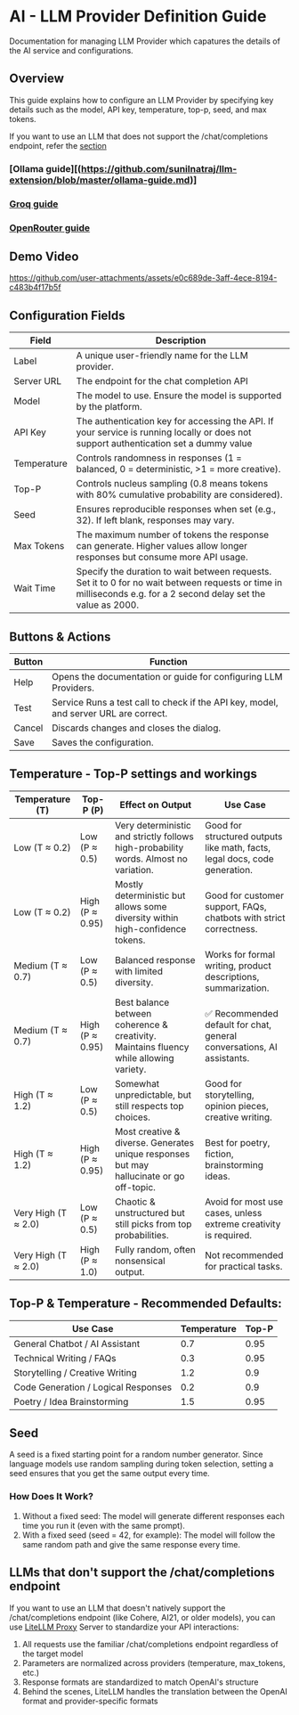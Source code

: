 # AI - LLM Provider Definition Guide
Documentation for managing LLM Provider which capatures the details of the AI service and configurations.

## Overview
This guide explains how to configure an LLM Provider by specifying key details such as the model, API key, temperature, top-p, seed, and max tokens.

If you want to use an LLM that does not support the /chat/completions endpoint, refer the [section](#llms-that-dont-support-the-chatcompletions-endpoint)

### [Ollama guide][(https://github.com/sunilnatraj/llm-extension/blob/master/ollama-guide.md)]
### [Groq guide](https://github.com/sunilnatraj/llm-extension/blob/master/groq-guide.md)
### [OpenRouter guide](https://github.com/sunilnatraj/llm-extension/blob/master/openrouter-guide.md)

## Demo Video

https://github.com/user-attachments/assets/e0c689de-3aff-4ece-8194-c483b4f17b5f


## Configuration Fields

| Field	      | Description                                                                                                                                                      |
|-------------|------------------------------------------------------------------------------------------------------------------------------------------------------------------|
| Label       | A unique user-friendly name for the LLM provider.                                                                                                                |
| Server URL  | The endpoint for the chat completion API                                                                                                                         |
| Model       | The model to use. Ensure the model is supported by the platform.                                                                                                 |
| API Key     | The authentication key for accessing the API. If your service is running locally or does not support authentication set a dummy value                            |
| Temperature | Controls randomness in responses (1 = balanced, 0 = deterministic, >1 = more creative).                                                                          |
| Top-P       | Controls nucleus sampling (0.8 means tokens with 80% cumulative probability are considered).                                                                     |
| Seed        | Ensures reproducible responses when set (e.g., 32). If left blank, responses may vary.                                                                           |
| Max Tokens  | The maximum number of tokens the response can generate. Higher values allow longer responses but consume more API usage.                                         |
| Wait Time   | Specify the duration to wait between requests. Set it to 0 for no wait between requests or time in milliseconds e.g. for a 2 second delay set the value as 2000. |
 

## Buttons & Actions
| Button	| Function |
|-------|-------------|
|Help	| Opens the documentation or guide for configuring LLM Providers. |
|Test | Service	Runs a test call to check if the API key, model, and server URL are correct. |
|Cancel	| Discards changes and closes the dialog. |
|Save	| Saves the configuration.|

## Temperature - Top-P settings and workings

| Temperature (T)	| Top-P (P)	| Effect on Output	| Use Case |
|-------|-------------|-------|-------------|
| Low (T ≈ 0.2)	| Low (P ≈ 0.5)	| Very deterministic and strictly follows high-probability words. Almost no variation.	| Good for structured outputs like math, facts, legal docs, code generation.| 
| Low (T ≈ 0.2)	| High (P ≈ 0.95)	| Mostly deterministic but allows some diversity within high-confidence tokens.	| Good for customer support, FAQs, chatbots with strict correctness.| 
| Medium (T ≈ 0.7)	| Low (P ≈ 0.5)	| Balanced response with limited diversity.	| Works for formal writing, product descriptions, summarization.| 
| Medium (T ≈ 0.7)	| High (P ≈ 0.95)	| Best balance between coherence & creativity. Maintains fluency while allowing variety.	| ✅ Recommended default for chat, general conversations, AI assistants.| 
| High (T ≈ 1.2)	| Low (P ≈ 0.5)	| Somewhat unpredictable, but still respects top choices.	| Good for storytelling, opinion pieces, creative writing.| 
| High (T ≈ 1.2)	| High (P ≈ 0.95)	| Most creative & diverse. Generates unique responses but may hallucinate or go off-topic.	| Best for poetry, fiction, brainstorming ideas.| 
| Very High (T ≈ 2.0)	| Low (P ≈ 0.5)	| Chaotic & unstructured but still picks from top probabilities.	| Avoid for most use cases, unless extreme creativity is required.| 
| Very High (T ≈ 2.0)	| High (P ≈ 1.0)	| Fully random, often nonsensical output.| 	Not recommended for practical tasks.| 

## Top-P & Temperature - Recommended Defaults:
| Use Case	| Temperature	| Top-P |
|-------|-------------|-------|
| General Chatbot / AI Assistant	| 0.7	| 0.95| 
| Technical Writing / FAQs	| 0.3	| 0.95| 
| Storytelling / Creative Writing	| 1.2	| 0.9| 
| Code Generation / Logical Responses	| 0.2	| 0.9| 
| Poetry / Idea Brainstorming	| 1.5	| 0.95| 

## Seed

A seed is a fixed starting point for a random number generator. Since language models use random sampling during token selection, setting a seed ensures that you get the same output every time.

### How Does It Work?
1. Without a fixed seed: The model will generate different responses each time you run it (even with the same prompt).
2. With a fixed seed (seed = 42, for example): The model will follow the same random path and give the same response every time.


## LLMs that don't support the /chat/completions endpoint

If you want to use an LLM that doesn't natively support the /chat/completions endpoint (like Cohere, AI21, or older models), you can use [LiteLLM Proxy](https://docs.litellm.ai/docs/simple_proxy) Server to standardize your API interactions:
1. All requests use the familiar /chat/completions endpoint regardless of the target model
2. Parameters are normalized across providers (temperature, max_tokens, etc.)
3. Response formats are standardized to match OpenAI's structure
4. Behind the scenes, LiteLLM handles the translation between the OpenAI format and provider-specific formats